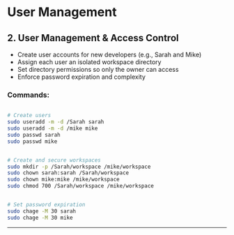 # User Management

## 2. User Management & Access Control

- Create user accounts for new developers (e.g., Sarah and Mike)
- Assign each user an isolated workspace directory
- Set directory permissions so only the owner can access
- Enforce password expiration and complexity

### Commands:

```bash

# Create users
sudo useradd -m -d /Sarah sarah
sudo useradd -m -d /mike mike
sudo passwd sarah
sudo passwd mike


# Create and secure workspaces
sudo mkdir -p /Sarah/workspace /mike/workspace
sudo chown sarah:sarah /Sarah/workspace
sudo chown mike:mike /mike/workspace
sudo chmod 700 /Sarah/workspace /mike/workspace


# Set password expiration
sudo chage -M 30 sarah
sudo chage -M 30 mike
```

---

